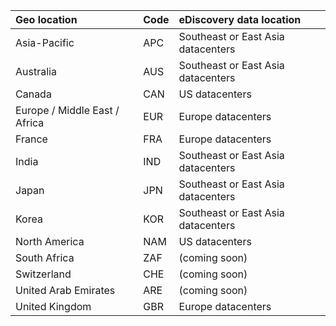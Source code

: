 
|**Geo location**             |**Code**|**eDiscovery data location**      |
|:----------------------------|:-------|:---------------------------------|
|Asia-Pacific                 |APC     |Southeast or East Asia datacenters|
|Australia                    |AUS     |Southeast or East Asia datacenters|
|Canada                       |CAN     |US datacenters                    |
|Europe / Middle East / Africa|EUR     |Europe datacenters                |
|France                       |FRA     |Europe datacenters                |
|India                        |IND     |Southeast or East Asia datacenters|
|Japan                        |JPN     |Southeast or East Asia datacenters|
|Korea                        |KOR     |Southeast or East Asia datacenters|
|North America                |NAM     |US datacenters                    |
|South Africa                 |ZAF     |(coming soon)                     |
|Switzerland                  |CHE     |(coming soon)                     |
|United Arab Emirates         |ARE     |(coming soon)                     |
|United Kingdom               |GBR     |Europe datacenters                |
